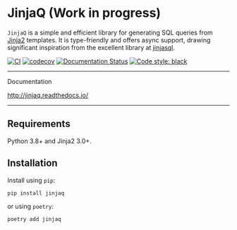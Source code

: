 # JinjaQ (Work in progress)

`JinjaQ` is a simple and efficient library for generating SQL queries from [Jinja2](https://jinja.palletsprojects.com/en/3.1.x/) templates. It is type-friendly and offers async support, drawing significant inspiration from the excellent library at [jinjasql](https://github.com/sripathikrishnan/jinjasql).

[![CI](https://github.com/antonrh/jinjaq/actions/workflows/ci.yml/badge.svg)](https://github.com/antonrh/jinjaq/actions/workflows/ci.yml)
[![codecov](https://codecov.io/gh/antonrh/jinjaq/branch/main/graph/badge.svg?token=67CLD19I0C)](https://codecov.io/gh/antonrh/pyxdi)
[![Documentation Status](https://readthedocs.org/projects/jinjaq/badge/?version=latest)](https://pyxdi.readthedocs.io/en/latest/?badge=latest)
[![Code style: black](https://img.shields.io/badge/code%20style-black-000000.svg)](https://github.com/psf/black)

---
Documentation

http://jinjaq.readthedocs.io/

---

## Requirements

Python 3.8+ and Jinja2 3.0+.

## Installation

Install using `pip`:

```shell
pip install jinjaq
```

or using `poetry`:

```shell
poetry add jinjaq
```
